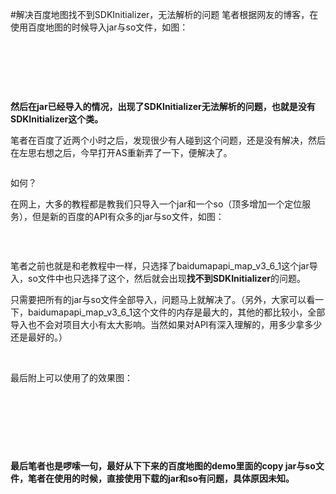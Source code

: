 #解决百度地图找不到SDKInitializer，无法解析的问题
笔者根据网友的博客，在使用百度地图的时候导入jar与so文件，如图：

 

 

 

**然后在jar已经导入的情况，出现了SDKInitializer无法解析的问题，也就是没有SDKInitializer这个类。**

笔者在百度了近两个小时之后，发现很少有人碰到这个问题，还是没有解决，然后在左思右想之后，今早打开AS重新弄了一下，便解决了。

<img alt="" class="has" src="https://raw.githubusercontent.com/Double2hao/xujiajia_blog/main/img/16209910972140.png ">

如何？

在网上，大多的教程都是教我们只导入一个jar和一个so（顶多增加一个定位服务），但是新的百度的API有众多的jar与so文件，如图：

<img alt="" class="has" src="https://raw.githubusercontent.com/Double2hao/xujiajia_blog/main/img/16209910973011.png ">

 

笔者之前也就是和老教程中一样，只选择了baidumapapi_map_v3_6_1这个jar导入，so文件中也只选择了这个，然后就会出现**找不到SDKInitializer**的问题。

只需要把所有的jar与so文件全部导入，问题马上就解决了。（另外，大家可以看一下，baidumapapi_map_v3_6_1这个文件的内存是最大的，其他的都比较小，全部导入也不会对项目大小有太大影响。当然如果对API有深入理解的，用多少拿多少还是最好的。）

 

最后附上可以使用了的效果图：

 

<img alt="" class="has" src="https://raw.githubusercontent.com/Double2hao/xujiajia_blog/main/img/16209910973912.png ">

 

 

**最后笔者也是啰嗦一句，最好从下下来的百度地图的demo里面的copy jar与so文件，笔者在使用的时候，直接使用下载的jar和so有问题，具体原因未知。**